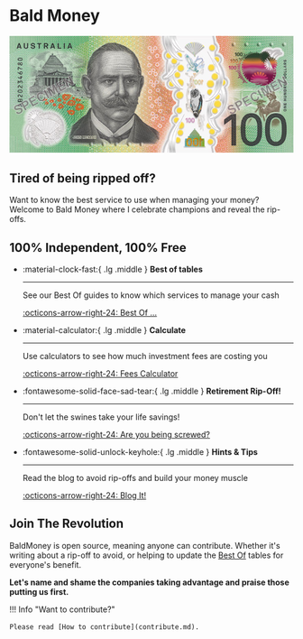 # Bald Money

![](images/aus100.jpg)

## Tired of being ripped off? 

Want to know the best service to use when managing your money? 
Welcome to Bald Money where I celebrate champions and reveal the rip-offs.

## 100% Independent, 100% Free

<div class="grid cards" markdown>

-   :material-clock-fast:{ .lg .middle } __Best of tables__

    ---

    See our Best Of guides to know which services to manage your cash

    [:octicons-arrow-right-24: Best Of ...](best-of/best-forex.md)

-   :material-calculator:{ .lg .middle } __Calculate__

    ---

    Use calculators to see how much investment fees are costing you

    [:octicons-arrow-right-24: Fees Calculator](investment-fees-calculator.md)

-   :fontawesome-solid-face-sad-tear:{ .lg .middle } __Retirement Rip-Off!__

    ---

    Don't let the swines take your life savings!

    [:octicons-arrow-right-24: Are you being screwed?](screwed-by-superfund.md)

-   :fontawesome-solid-unlock-keyhole:{ .lg .middle } __Hints & Tips__

    ---

    Read the blog to avoid rip-offs and build your money muscle

    [:octicons-arrow-right-24: Blog It!](blog)

</div>

## Join The Revolution
BaldMoney is open source, meaning anyone can contribute. Whether it's writing about a rip-off to avoid, or helping to update the [Best Of](best-of/best-forex.md) tables for everyone's benefit. 

**Let's name and shame the companies taking advantage and praise those putting us first.**

!!! Info "Want to contribute?"

    Please read [How to contribute](contribute.md).
